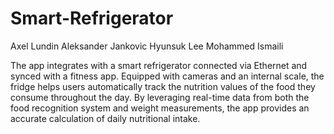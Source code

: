 # Smart-Refrigerator
Axel Lundin
Aleksander Jankovic
Hyunsuk Lee
Mohammed Ismaili

The app integrates with a smart refrigerator connected via Ethernet and synced with a fitness app. Equipped with cameras and an internal scale, the fridge helps users automatically track the nutrition values of the food they consume throughout the day. By leveraging real-time data from both the food recognition system and weight measurements, the app provides an accurate calculation of daily nutritional intake.
